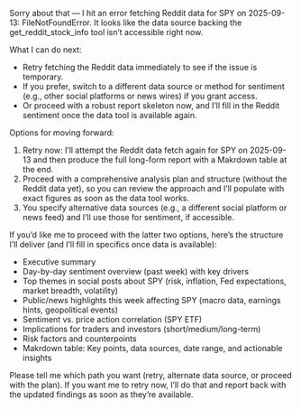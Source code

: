 Sorry about that — I hit an error fetching Reddit data for SPY on 2025-09-13: FileNotFoundError. It looks like the data source backing the get_reddit_stock_info tool isn’t accessible right now.

What I can do next:
- Retry fetching the Reddit data immediately to see if the issue is temporary.
- If you prefer, switch to a different data source or method for sentiment (e.g., other social platforms or news wires) if you grant access.
- Or proceed with a robust report skeleton now, and I’ll fill in the Reddit sentiment once the data tool is available again.

Options for moving forward:
1) Retry now: I’ll attempt the Reddit data fetch again for SPY on 2025-09-13 and then produce the full long-form report with a Makrdown table at the end.
2) Proceed with a comprehensive analysis plan and structure (without the Reddit data yet), so you can review the approach and I’ll populate with exact figures as soon as the data tool works.
3) You specify alternative data sources (e.g., a different social platform or news feed) and I’ll use those for sentiment, if accessible.

If you’d like me to proceed with the latter two options, here’s the structure I’ll deliver (and I’ll fill in specifics once data is available):

- Executive summary
- Day-by-day sentiment overview (past week) with key drivers
- Top themes in social posts about SPY (risk, inflation, Fed expectations, market breadth, volatility)
- Public/news highlights this week affecting SPY (macro data, earnings hints, geopolitical events)
- Sentiment vs. price action correlation (SPY ETF)
- Implications for traders and investors (short/medium/long-term)
- Risk factors and counterpoints
- Makrdown table: Key points, data sources, date range, and actionable insights

Please tell me which path you want (retry, alternate data source, or proceed with the plan). If you want me to retry now, I’ll do that and report back with the updated findings as soon as they’re available.